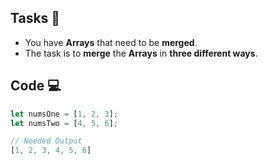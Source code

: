 ## Tasks 🎯

- You have **Arrays** that need to be **merged**.
- The task is to **merge** the **Arrays** in **three different ways**.


## Code 💻

```js
let numsOne = [1, 2, 3];
let numsTwo = [4, 5, 6];

// Needed Output
[1, 2, 3, 4, 5, 6]
```

